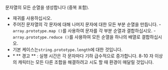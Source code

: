 문자열의 모든 순열을 생성합니다 (중복 포함).

- 재귀를 사용하십시오.
- 주어진 문자열의 각 문자에 대해 나머지 문자에 대한 모든 부분 순열을 만듭니다.
-`array.prototype.map ()`를 사용하여 문자를 각 부분 순열과 결합하십시오.
-`array.prototype.reduce ()`를 사용하여 모든 순열을 하나의 배열로 결합하십시오.
- 기본 케이스는`string.prototype.length`에 대한 것입니다.
- *️ ** 경고 ** : 실행 시간은 각 문자마다 기하 급수적으로 증가합니다. 8-10 자 이상의 캐릭터는 모든 다른 조합을 해결하려고 시도 할 때 환경이 매달릴 것입니다.